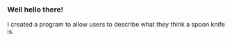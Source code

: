### Well hello there!

I created a program to allow users to describe what they think a spoon knife is.
